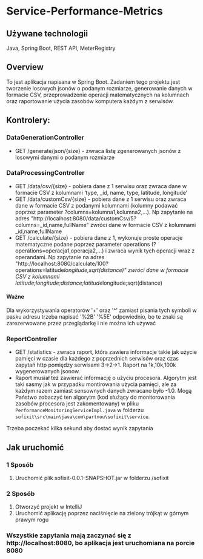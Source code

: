 # Service-Performance-Metrics

## Używane technologii
Java, Spring Boot, REST API, MeterRegistry

## Overview
To jest aplikacja napisana w Spring Boot. Zadaniem tego projektu jest tworzenie losowych jsonów o podanym rozmiarze, generowanie danych w formacie CSV, przeprowadzenie operacji matematycznych na kolumnach oraz raportowanie użycia zasobów komputera każdym z serwisów.

## Kontrolery:
### DataGenerationController
- GET /generate/json/{size} - zwraca listę zgenerowanych jsonów z losowymi danymi o podanym rozmiarze

### DataProcessingController
- GET /data/csv/{size} - pobiera dane z 1 serwisu oraz zwraca dane w formacie CSV z kolumnami ‘type, _id, name, type, latitude, longitude’
- GET /data/customCsv/{size} - pobiera dane z 1 serwisu oraz zwraca dane w formacie CSV z podanymi kolumnami (kolumny podawać poprzez parameter ?columns=kolumna1,kolumna2,...). Np zapytanie na adres "http://localhost:8080/data/customCsv/5?columns=_id,name,fullName" zwróci dane w formacie CSV z kolumnami _id,name,fullName
- GET /calculate/{size} - pobiera dane z 1, wykonuje proste operacje matematyczne podane poprzez parameter operations (?operations=operacja1,operacja2,...) i zwraca wynik tych operacji wraz z operandami. Np zapytanie na adres "http://localhost:8080/calculate/100?operations=latitude*longitude,sqrt(distance)" zwróci dane w formacie CSV z kolumnami latitude;longitude;distance;latitude*longitude;sqrt(distance)
#### Ważne
Dla wykorzystywania operatorów '+' oraz '^' zamiast pisania tych symboli w pasku adresu trzeba napisać '%2B' '%5E' odpowiednio, bo te znaki są zarezerwowane przez przeglądarkę i nie można ich używać

### ReportController
- GET /statistics - zwraca raport, która zawiera informacje takie jak użycie pamięci w czasie dla każdego z poprzednich serwisów oraz czas zapytań http pomiędzy serwisami 3->2->1. Raport na 1k,10k,100k wygenerowanych jsonow.
- Raport musiał też zawierać informację o użyciu procesora. Algorytm jest taki sasmy jak w przypadku montirowania użycia pamięci, ale za każdym razem zamiast sensownych danych zwracano było -1.0. Mogą Państwo zobaczyć ten algorytm (kod służący do monitorowania zasobów procesora jest zakomentowany) w pliku `PerformanceMonitoringServiceImpl.java` w folderzu `sofixit\src\main\java\com\partnou\sofixit\service`.

Trzeba poczekać kilka sekund aby dostać wynik zapytania


## Jak uruchomić
### 1 Sposób
1. Uruchomić plik sofixit-0.0.1-SNAPSHOT.jar w folderzu /sofixit

### 2 Sposób
1. Otworzyć projekt w IntelliJ
2. Uruchomić aplikację poprzez naciśnięcie na zielony trójkąt w górnym prawym rogu

### Wszystkie zapytania mają zaczynać się z http://localhost:8080, bo aplikacja jest uruchomiana na porcie 8080
